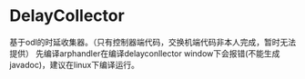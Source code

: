 # DelayCollector
基于odl的时延收集器。（只有控制器端代码，交换机端代码非本人完成，暂时无法提供） 先编译arphandler在编译delayconllector window下会报错(不能生成javadoc)，建议在linux下编译运行。
